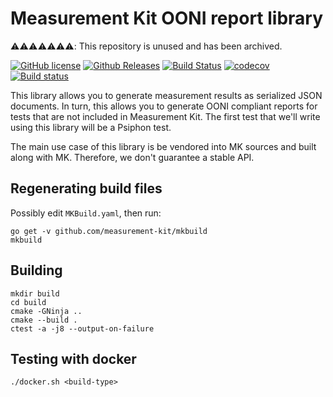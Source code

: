 # Measurement Kit OONI report library

⚠️⚠️⚠️⚠️⚠️⚠️⚠️: This repository is unused and has been archived.

[![GitHub license](https://img.shields.io/github/license/measurement-kit/mkreport.svg)](https://raw.githubusercontent.com/measurement-kit/mkreport/master/LICENSE) [![Github Releases](https://img.shields.io/github/release/measurement-kit/mkreport.svg)](https://github.com/measurement-kit/mkreport/releases) [![Build Status](https://img.shields.io/travis/measurement-kit/mkreport/master.svg?label=travis)](https://travis-ci.org/measurement-kit/mkreport) [![codecov](https://codecov.io/gh/measurement-kit/mkreport/branch/master/graph/badge.svg)](https://codecov.io/gh/measurement-kit/mkreport) [![Build status](https://img.shields.io/appveyor/ci/bassosimone/mkreport/master.svg?label=appveyor)](https://ci.appveyor.com/project/bassosimone/mkreport/branch/master)

This library allows you to generate measurement results as serialized JSON
documents. In turn, this allows you to generate OONI compliant reports
for tests that are not included in Measurement Kit. The first test that
we'll write using this library will be a Psiphon test.

The main use case of this library is be vendored into MK sources and
built along with MK. Therefore, we don't guarantee a stable API.

## Regenerating build files

Possibly edit `MKBuild.yaml`, then run:

```
go get -v github.com/measurement-kit/mkbuild
mkbuild
```

## Building

```
mkdir build
cd build
cmake -GNinja ..
cmake --build .
ctest -a -j8 --output-on-failure
```

## Testing with docker

```
./docker.sh <build-type>
```

